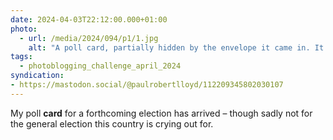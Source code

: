 ```yaml
---
date: 2024-04-03T22:12:00.000+01:00
photo:
  - url: /media/2024/094/p1/1.jpg
    alt: "A poll card, partially hidden by the envelope it came in. It shows an election date of Thursday 2 May 2024."
tags:
  - photoblogging_challenge_april_2024
syndication:
- https://mastodon.social/@paulrobertlloyd/112209345802030107
---
```


My poll **card** for a forthcoming election has arrived – though sadly not for the general election this country is crying out for.
